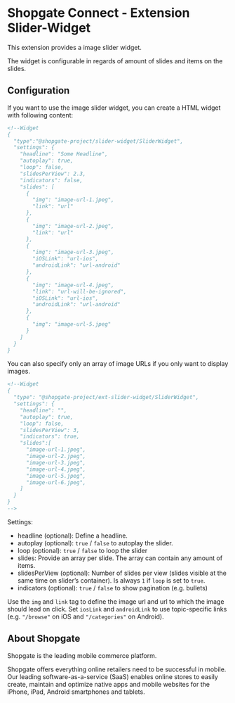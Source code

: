 # Shopgate Connect - Extension Slider-Widget

This extension provides a image slider widget.

The widget is configurable in regards of amount of slides and items on the slides.

## Configuration

If you want to use the image slider widget, you can create a HTML widget with following content:

```html
<!--Widget
{
  "type":"@shopgate-project/slider-widget/SliderWidget",
  "settings": {
    "headline": "Some Headline",
    "autoplay": true,
    "loop": false,
    "slidesPerView": 2.3,
    "indicators": false,
    "slides": [
      {
        "img": "image-url-1.jpeg",
        "link": "url"
      },
      {
        "img": "image-url-2.jpeg",
        "link": "url"
      },
      {
        "img": "image-url-3.jpeg",
        "iOSLink": "url-ios",
        "androidLink": "url-android"
      },
      {
        "img": "image-url-4.jpeg",
        "link": "url-will-be-ignored",
        "iOSLink": "url-ios",
        "androidLink": "url-android"
      },
      {
        "img": "image-url-5.jpeg"
      }
    ]
  }
}
```



You can also specify only an array of image URLs if you only want to display images.

```html
<!--Widget
{
  "type": "@shopgate-project/ext-slider-widget/SliderWidget",
  "settings": {
    "headline": "",
    "autoplay": true,
    "loop": false,
    "slidesPerView": 3,
    "indicators": true,
    "slides":[
      "image-url-1.jpeg",
      "image-url-2.jpeg",
      "image-url-3.jpeg",
      "image-url-4.jpeg",
      "image-url-5.jpeg",
      "image-url-6.jpeg",
    ]
  }
}
-->
```

Settings:

- headline (optional): Define a headline.
- autoplay (optional): `true` / `false` to autoplay the slider.
- loop (optional): `true` / `false` to loop the slider
- slides: Provide an array per slide. The array can contain any amount of items.
- slidesPerView (optional): Number of slides per view (slides visible at the same time on slider’s container). Is always `1` if `loop` is set to `true`.
- indicators (optional): `true` / `false` to show pagination (e.g. bullets)

Use the `img` and `link` tag to define the image url and url to which the image should lead on click. Set `iosLink` and `androidLink` to use topic-specific links (e.g. `"/browse"` on iOS and `"/categories"` on Android).

## About Shopgate

Shopgate is the leading mobile commerce platform.

Shopgate offers everything online retailers need to be successful in mobile. Our leading
software-as-a-service (SaaS) enables online stores to easily create, maintain and optimize native
apps and mobile websites for the iPhone, iPad, Android smartphones and tablets.
